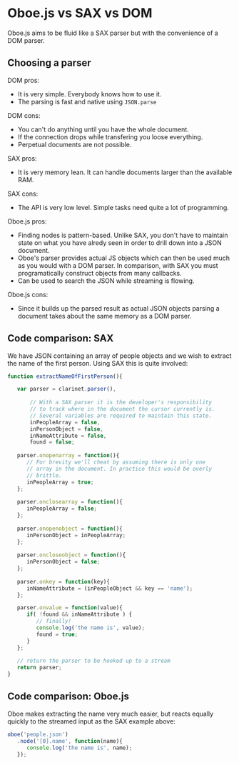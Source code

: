 Oboe.js vs SAX vs DOM
=====================

Oboe.js aims to be fluid like a SAX parser but with the convenience of a DOM parser.
 
Choosing a parser
-----------------

DOM pros:

* It is very simple. Everybody knows how to use it.
* The parsing is fast and native using `JSON.parse`

DOM cons:

* You can't do anything until you have the whole document.
* If the connection drops while transfering you loose everything.
* Perpetual documents are not possible.
 
SAX pros:

* It is very memory lean. It can handle documents larger than the available RAM.

SAX cons:

* The API is very low level. Simple tasks need quite a lot of programming.

Oboe.js pros:

* Finding nodes is pattern-based. Unlike SAX, you don't have to maintain state on what you have alredy seen
in order to drill down into a JSON document.
* Oboe's parser provides actual JS objects which can then be used much as you would with a DOM parser. In
comparison, with SAX you must programatically construct objects from many callbacks.
* Can be used to search the JSON while streaming is flowing.
 
Oboe.js cons:

* Since it builds up the parsed result as actual JSON objects parsing a document takes about the same memory as a DOM parser.

Code comparison: SAX
--------------------

We have JSON containing an array of people objects and we wish to extract the
name of the first person. Using SAX this is quite involved:

``` js
function extractNameOfFirstPerson(){

   var parser = clarinet.parser(),
   
       // With a SAX parser it is the developer's responsibility 
       // to track where in the document the cursor currently is.
       // Several variables are required to maintain this state.        
       inPeopleArray = false,   
       inPersonObject = false,
       inNameAttribute = false,
       found = false;
   
   parser.onopenarray = function(){
      // For brevity we'll cheat by assuming there is only one
      // array in the document. In practice this would be overly
      // brittle.      
      inPeopleArray = true; 
   };
   
   parser.onclosearray = function(){
      inPeopleArray = false;
   };   
   
   parser.onopenobject = function(){
      inPersonObject = inPeopleArray; 
   };
   
   parser.oncloseobject = function(){
      inPersonObject = false;
   };   
      
   parser.onkey = function(key){
      inNameAttribute = (inPeopleObject && key == 'name');
   };

   parser.onvalue = function(value){
      if( !found && inNameAttribute ) {
         // finally!
         console.log('the name is', value); 
         found = true;
      }
   };      
   
   // return the parser to be hooked up to a stream
   return parser;   
}
```

Code comparison: Oboe.js
------------------------

Oboe makes extracting the name very much easier, but reacts equally quickly
to the streamed input as the SAX example above:

``` js
oboe('people.json')
   .node('[0].name', function(name){
      console.log('the name is', name);
   });
```






